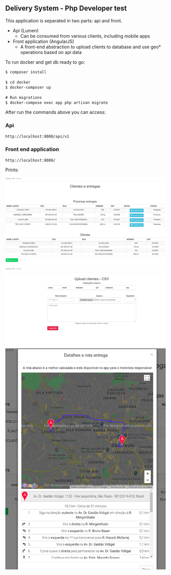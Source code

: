 Delivery System - Php Developer test
--

This application is separated in two parts: api and front.

- Api (Lumen)
    - Can be consumed from various clients, including mobile apps
- Front application (AngularJS)
    - A front-end abstraction to upload clients to database and use geo* operations
    based on api data

To run docker and get db ready to go:
```
$ composer install

$ cd docker
$ docker-composer up

# Run migrations
$ docker-compose exec app php artisan migrate
```  

After run the commands above you can access:

### Api
```
http://localhost:8008/api/v1
```

### Front end application
```
http://localhost:8008/
```

Prints:

![1](img/1.png "1")
![2](img/2.png "2")
![4](img/4.png "4")

